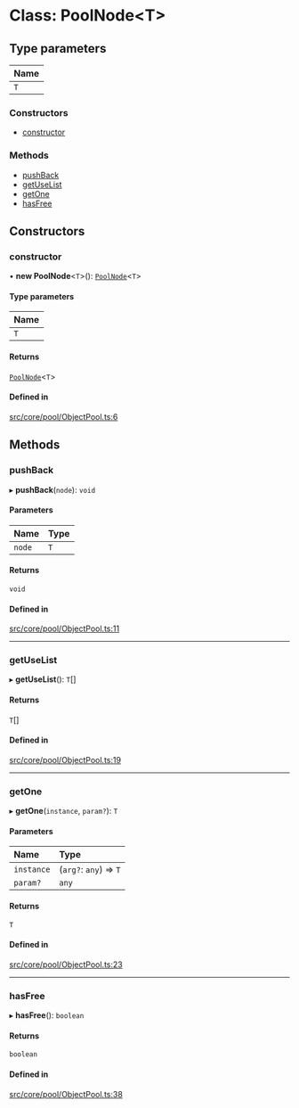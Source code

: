 # Class: PoolNode\<T\>

## Type parameters

| Name |
| :------ |
| `T` |

### Constructors

- [constructor](PoolNode.md#constructor)

### Methods

- [pushBack](PoolNode.md#pushback)
- [getUseList](PoolNode.md#getuselist)
- [getOne](PoolNode.md#getone)
- [hasFree](PoolNode.md#hasfree)

## Constructors

### constructor

• **new PoolNode**\<`T`\>(): [`PoolNode`](PoolNode.md)\<`T`\>

#### Type parameters

| Name |
| :------ |
| `T` |

#### Returns

[`PoolNode`](PoolNode.md)\<`T`\>

#### Defined in

[src/core/pool/ObjectPool.ts:6](https://github.com/Orillusion/orillusion/blob/main/src/core/pool/ObjectPool.ts#L6)

## Methods

### pushBack

▸ **pushBack**(`node`): `void`

#### Parameters

| Name | Type |
| :------ | :------ |
| `node` | `T` |

#### Returns

`void`

#### Defined in

[src/core/pool/ObjectPool.ts:11](https://github.com/Orillusion/orillusion/blob/main/src/core/pool/ObjectPool.ts#L11)

___

### getUseList

▸ **getUseList**(): `T`[]

#### Returns

`T`[]

#### Defined in

[src/core/pool/ObjectPool.ts:19](https://github.com/Orillusion/orillusion/blob/main/src/core/pool/ObjectPool.ts#L19)

___

### getOne

▸ **getOne**(`instance`, `param?`): `T`

#### Parameters

| Name | Type |
| :------ | :------ |
| `instance` | (`arg?`: `any`) => `T` |
| `param?` | `any` |

#### Returns

`T`

#### Defined in

[src/core/pool/ObjectPool.ts:23](https://github.com/Orillusion/orillusion/blob/main/src/core/pool/ObjectPool.ts#L23)

___

### hasFree

▸ **hasFree**(): `boolean`

#### Returns

`boolean`

#### Defined in

[src/core/pool/ObjectPool.ts:38](https://github.com/Orillusion/orillusion/blob/main/src/core/pool/ObjectPool.ts#L38)
